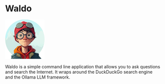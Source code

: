# Waldo

<img src="assets/waldo.png" width="128px">

Waldo is a simple command line application that allows you to ask questions and search the Internet. It wraps around the DuckDuckGo search engine and the Ollama LLM framework.
